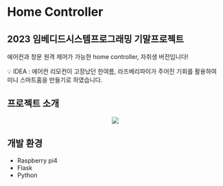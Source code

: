 # Home Controller
## 2023 임베디드시스템프로그래밍 기말프로젝트

에어컨과 창문 원격 제어가 가능한 home controller, 자취생 버전입니다!

:bulb: IDEA : 에어컨 리모컨이 고장났던 한여름, 라즈베리파이가 주어진 기회를 활용하여 미니 스마트홈을 만들기로 하였습니다.


## 프로젝트 소개

<p align="center">
  <img src="https://github.com/ujumjum/homecontroller/assets/110725131/29950fe8-cbf5-47cb-acce-2d5ba8201216">
</p>


## 개발 환경
- Raspberry pi4
- Flask
- Python
